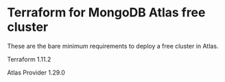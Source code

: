 # Terraform for MongoDB Atlas free cluster

These are the bare minimum requirements to deploy a free cluster in Atlas. 

Terraform 1.11.2

Atlas Provider 1.29.0
